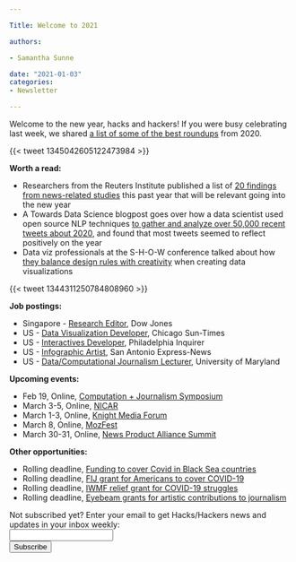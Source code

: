 ```yaml
---

Title: Welcome to 2021

authors: 

- Samantha Sunne

date: "2021-01-03" 
categories: 
- Newsletter

---
```


Welcome to the new year, hacks and hackers! If you were busy celebrating last week, we shared [a list of some of the best roundups](https://www.hackshackers.com/blog/2020/12/best-roundups-2020/) from 2020.

{{< tweet 1345042605122473984 >}}

**Worth a read:**



*   Researchers from the Reuters Institute published a list of [20 findings from news-related studies](https://reutersinstitute.politics.ox.ac.uk/risj-review/20-findings-reuters-institutes-research-2020-still-relevant-2021) this past year that will be relevant going into the new year
*   A Towards Data Science blogpost goes over how a data scientist used open source NLP techniques [to gather and analyze over 50,000 recent tweets about 2020](https://towardsdatascience.com/the-year-2020-analyzing-twitter-users-reflections-using-nlp-3afdfdf2f68e), and found that most tweets seemed to reflect positively on the year 
*   Data viz professionals at the S-H-O-W conference talked about how [they balance design rules with creativity](https://medium.com/nightingale/rules-are-relevant-71e1415eff4a) when creating data visualizations

{{< tweet 1344311250784808960 >}}

**Job postings:**



*   Singapore - [Research Editor](https://www.cisionjobs.co.uk/job/102586/research-editor-pep-burmese-myanmar-/?deviceType=Desktop&TrackID=1), Dow Jones
*   US - [Data Visualization Developer](https://recruiting.paylocity.com/recruiting/jobs/Details/400164/SUN-TIMES-MEDIA-PRODUCTIONS-LLC/Data-Visualization-Developer), Chicago Sun-Times
*   US - [Interactives Developer](https://twitter.com/JS_Parks/status/1344028470138040322), Philadelphia Inquirer
*   US - [Infographic Artist](https://www.snd.org/jobs/view/infographic-artist-contact-information-restored/), San Antonio Express-News
*   US - [Data/Computational Journalism Lecturer](https://careers.journalists.org/jobs/14241122/lecturer-data-or-computational-journalism), University of Maryland

**Upcoming events:**



*   Feb 19, Online, [Computation + Journalism Symposium](https://cj2020.northeastern.edu/)
*   March 3-5, Online, [NICAR](https://www.ire.org/training/conferences/)
*   March 1-3, Online, [Knight Media Forum](https://mailchi.mp/knightfoundation/news-and-updates-from-knight-foundation-911zm2i9qe-848606?e=803088a103)
*   March 8, Online, [MozFest](https://www.mozillafestival.org/en/)
*   March 30-31, Online, [News Product Alliance Summit](https://newsproduct.org/)

**Other opportunities:**



*   Rolling deadline, [Funding to cover Covid in Black Sea countries](https://www.gmfus.org/program/black-sea-trust-regional-cooperation)
*   Rolling deadline, [FIJ grant for Americans to cover COVID-19](https://investigate.submittable.com/submit/163797/coronavirus-rolling-grant-for-u-s-freelancers)
*   Rolling deadline, [IWMF relief grant for COVID-19 struggles](https://iwmf.submittable.com/submit/41e7f7ce-db40-4ff6-873f-e24450e27497/journalism-relief-fund-english)
*   Rolling deadline, [Eyebeam grants for artistic contributions to journalism](https://www.eyebeam.org/eyebeam-center-for-the-future-of-journalism/)

<div id="mc_embed_signup"><form id="mc-embedded-subscribe-form" class="validate" action="//hackshackers.us1.list-manage.com/subscribe/post?u=c56f2e53d5ed6ef87f8aaa75c&amp;id=fb2bc6f10b" method="post" name="mc-embedded-subscribe-form" novalidate="" target="_blank">

<div id="mc_embed_signup_scroll">

<div class="mc-field-group"><label for="mce-EMAIL">Not subscribed yet? Enter your email to get Hacks/Hackers news and updates in your inbox weekly:  </label></div>

<div class="mc-field-group"><input id="mce-EMAIL" class="required email" name="EMAIL" type="email" value="" /></div>

<!-- real people should not fill this in and expect good things - do not remove this or risk form bot signups-->

<div style="position: absolute; left: -5000px;"><input tabindex="-1" name="b_c56f2e53d5ed6ef87f8aaa75c_fb2bc6f10b" type="text" value="" /></div>

<div class="clear"><input id="mc-embedded-subscribe" class="button" name="subscribe" type="submit" value="Subscribe" /></div>

</div>

</form></div>

<!--End mc_embed_signup-->

<meta name="twitter:card" content="summary">

<meta name="twitter:image:src" content="https://hackshackers.com/content-images/about/hackshackers_logomark.png">
